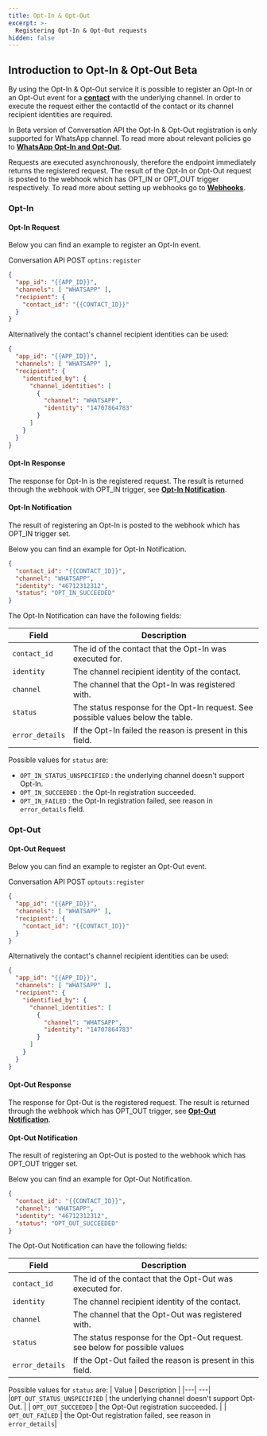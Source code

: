 ```yaml
---
title: Opt-In & Opt-Out
excerpt: >-
  Registering Opt-In & Opt-Out requests
hidden: false
---
```


## Introduction to Opt-In & Opt-Out <span class="betabadge">Beta</span>

By using the Opt-In & Opt-Out service it is possible to register an Opt-In or an Opt-Out event for a [**contact**](doc:conversation#contact) with the underlying channel. In order to execute the request either the contactId of the contact or its channel recipient identities are required.

In Beta version of Conversation API the Opt-In & Opt-Out registration is only supported for WhatsApp channel. To read more about relevant policies go to [**WhatsApp Opt-In and Opt-Out**](doc:whatsapp-opt-in-and-outs).

Requests are executed asynchronously, therefore the endpoint immediately returns the registered request. The result of the Opt-In or Opt-Out request is posted to the webhook which has OPT_IN or OPT_OUT trigger respectively. To read more about setting up webhooks go to [**Webhooks**](doc:conversation#webhook).
 
### Opt-In

#### Opt-In Request

Below you can find an example to register an Opt-In event.

Conversation API POST ``optins:register``

```json
{
  "app_id": "{{APP_ID}}",
  "channels": [ "WHATSAPP" ],
  "recipient": {
    "contact_id": "{{CONTACT_ID}}"
  }
}
```

Alternatively the contact's channel recipient identities can be used:

```json
{
  "app_id": "{{APP_ID}}",
  "channels": [ "WHATSAPP" ],
  "recipient": {
    "identified_by": {
      "channel_identities": [
        {
          "channel": "WHATSAPP",
          "identity": "14707864783"
        }
      ]
    }
  }
}
```

#### Opt-In Response

The response for Opt-In is the registered request. The result is returned through the webhook with OPT_IN trigger, see [**Opt-In Notification**](doc:conversation-optin#opt-in-notification).

#### Opt-In Notification 

The result of registering an Opt-In is posted to the webhook which has OPT_IN trigger set.

Below you can find an example for Opt-In Notification.

```json
{
  "contact_id": "{{CONTACT_ID}}",
  "channel": "WHATSAPP",
  "identity": "46712312312",
  "status": "OPT_IN_SUCCEEDED"
}
```

The Opt-In Notification can have the following fields:

| Field             | Description                                                                                          |
| ----------------- | ---------------------------------------------------------------------------------------------------- |
| `contact_id`      | The id of the contact that the Opt-In was executed for.                                              |
| `identity`        | The channel recipient identity of the contact.                                                       |
| `channel`         | The channel that the Opt-In was registered with.                                                     |
| `status`          | The status response for the Opt-In request. See possible values below the table.                     |
| `error_details`   | If the Opt-In failed the reason is present in this field.                                            |

Possible values for ``status`` are:
* ``OPT_IN_STATUS_UNSPECIFIED`` : the underlying channel doesn't support Opt-In.
* ``OPT_IN_SUCCEEDED`` : the Opt-In registration succeeded.
* ``OPT_IN_FAILED`` : the Opt-In registration failed, see reason in `error_details` field.

### Opt-Out

#### Opt-Out Request

Below you can find an example to register an Opt-Out event.

Conversation API POST ``optouts:register``

```json
{
  "app_id": "{{APP_ID}}",
  "channels": [ "WHATSAPP" ],
  "recipient": {
    "contact_id": "{{CONTACT_ID}}"
  }
}
```

Alternatively the contact's channel recipient identities can be used:

```json
{
  "app_id": "{{APP_ID}}",
  "channels": [ "WHATSAPP" ],
  "recipient": {
    "identified_by": {
      "channel_identities": [
        {
          "channel": "WHATSAPP",
          "identity": "14707864783"
        }
      ]
    }
  }
}
```

#### Opt-Out Response

The response for Opt-Out is the registered request. The result is returned through the webhook which has OPT_OUT trigger, see [**Opt-Out Notification**](doc:conversation-optin#opt-out-notification).

#### Opt-Out Notification 

The result of registering an Opt-Out is posted to the webhook which has OPT_OUT trigger set.

Below you can find an example for Opt-Out Notification.

```json
{
  "contact_id": "{{CONTACT_ID}}",
  "channel": "WHATSAPP",
  "identity": "46712312312",
  "status": "OPT_OUT_SUCCEEDED"
}
```

The Opt-Out Notification can have the following fields:

| Field             | Description                                                                                          |
| ----------------- | ---------------------------------------------------------------------------------------------------- |
| `contact_id`      | The id of the contact that the Opt-Out was executed for.                                             |
| `identity`        | The channel recipient identity of the contact.                                                       |
| `channel`         | The channel that the Opt-Out was registered with.                                                    |
| `status`          | The status response for the Opt-Out request. see below for possible values               |
| `error_details`   | If the Opt-Out failed the reason is present in this field.                                           |

 Possible values for ``status`` are:
| Value | Description |
|---| ---| 
|`OPT_OUT_STATUS_UNSPECIFIED` | the underlying channel doesn't support Opt-Out. |
| `OPT_OUT_SUCCEEDED` | the Opt-Out registration succeeded. |
| `OPT_OUT_FAILED` | the Opt-Out registration failed, see reason in `error_details`|



